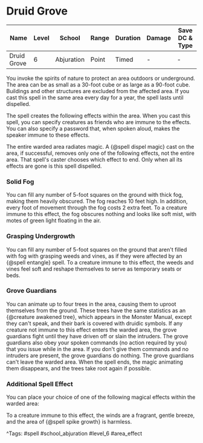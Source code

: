 # Druid Grove

| Name | Level | School | Range | Duration | Damage | Save DC & Type |
|------|-------|--------|-------|----------|--------|----------------|
| Druid Grove | 6 | Abjuration | Point | Timed | - | - |

You invoke the spirits of nature to protect an area outdoors or underground. The area can be as small as a 30-foot cube or as large as a 90-foot cube. Buildings and other structures are excluded from the affected area. If you cast this spell in the same area every day for a year, the spell lasts until dispelled.

The spell creates the following effects within the area. When you cast this spell, you can specify creatures as friends who are immune to the effects. You can also specify a password that, when spoken aloud, makes the speaker immune to these effects.

The entire warded area radiates magic. A {@spell dispel magic} cast on the area, if successful, removes only one of the following effects, not the entire area. That spell's caster chooses which effect to end. Only when all its effects are gone is this spell dispelled.

### Solid Fog

You can fill any number of 5-foot squares on the ground with thick fog, making them heavily obscured. The fog reaches 10 feet high. In addition, every foot of movement through the fog costs 2 extra feet. To a creature immune to this effect, the fog obscures nothing and looks like soft mist, with motes of green light floating in the air.

### Grasping Undergrowth

You can fill any number of 5-foot squares on the ground that aren't filled with fog with grasping weeds and vines, as if they were affected by an {@spell entangle} spell. To a creature immune to this effect, the weeds and vines feel soft and reshape themselves to serve as temporary seats or beds.

### Grove Guardians

You can animate up to four trees in the area, causing them to uproot themselves from the ground. These trees have the same statistics as an {@creature awakened tree}, which appears in the Monster Manual, except they can't speak, and their bark is covered with druidic symbols. If any creature not immune to this effect enters the warded area, the grove guardians fight until they have driven off or slain the intruders. The grove guardians also obey your spoken commands (no action required by you) that you issue while in the area. If you don't give them commands and no intruders are present, the grove guardians do nothing. The grove guardians can't leave the warded area. When the spell ends, the magic animating them disappears, and the trees take root again if possible.

### Additional Spell Effect

You can place your choice of one of the following magical effects within the warded area:

To a creature immune to this effect, the winds are a fragrant, gentle breeze, and the area of {@spell spike growth} is harmless.

^Tags: #spell #school_abjuration #level_6 #area_effect